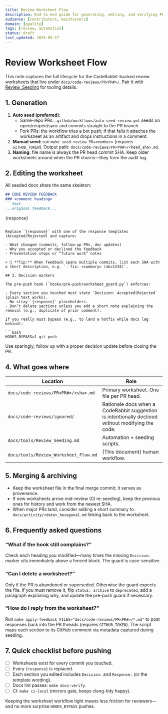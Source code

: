 ```yaml
---
title: Review Worksheet Flow
description: End-to-end guide for generating, editing, and verifying PR review worksheets.
audience: [contributors, maintainers]
domain: [quality]
tags: [review, automation]
status: draft
last_updated: 2025-09-27
---
```


# Review Worksheet Flow

This note captures the full lifecycle for the CodeRabbit-backed review worksheets that live under `docs/code-reviews/PR<PR#>/`. Pair it with [Review_Seeding](./Review_Seeding.md) for tooling details.

## 1. Generation

1. **Auto seed (preferred):**
   - Same-repo PRs: `.github/workflows/auto-seed-review.yml` seeds on open/reopen/sync and commits straight to the PR branch.
   - Fork PRs: the workflow tries a bot push; if that fails it attaches the worksheet as an artifact and drops instructions in a comment.
2. **Manual seed:** run `make seed-review PR=<number>` (requires `GITHUB_TOKEN`). Output path: `docs/code-reviews/PR<PR#>/<head_sha>.md`.
3. **Naming:** file name is always the PR head commit SHA. Keep older worksheets around when the PR churns—they form the audit log.

## 2. Editing the worksheet

All seeded docs share the same skeleton:

```markdown
## CODE REVIEW FEEDBACK
### <comment heading>
```text
...original feedback...
```
{response}
```

Replace `{response}` with one of the response templates (Accepted/Rejected) and capture:

- What changed (commits, follow-up PRs, doc updates)
- Why you accepted or declined the feedback
- Preventative steps or “future work” notes

> 📝 **Tip:** When feedback spans multiple commits, list each SHA with a short description, e.g. `- fix: <summary> (abc1234)`.

## 3. Decision markers

The pre-push hook (`hooks/pre-push/worksheet_guard.py`) enforces:

- Every section you touched must state `Decision: Accepted|Rejected` (plain text works).
- No stray `{response}` placeholders.
- Don’t delete sections unless you add a short note explaining the removal (e.g., duplicate of prior comment).

If you really must bypass (e.g., to land a hotfix while docs lag behind):

```bash
HOOKS_BYPASS=1 git push
```

Use sparingly; follow up with a proper decision update before closing the PR.

## 4. What goes where

| Location | Role |
| --- | --- |
| `docs/code-reviews/PR<PR#>/<sha>.md` | Primary worksheet. One file per PR head. |
| `docs/code-reviews/ignored/` | Rationale docs when a CodeRabbit suggestion is intentionally declined without modifying the code. |
| `docs/tools/Review_Seeding.md` | Automation + seeding scripts. |
| `docs/tools/Review_Worksheet_Flow.md` | (This document) human workflow. |

## 5. Merging & archiving

- Keep the worksheet file in the final merge commit; it serves as provenance.
- If new worksheets arrive mid-review (CI re-seeding), keep the previous ones for history and work from the newest SHA.
- When major PRs land, consider adding a short summary to `docs/activity/<date>_hexagonal.md` linking back to the worksheet.

## 6. Frequently asked questions

### “What if the hook still complains?”

Check each heading you modified—many times the missing `Decision:` marker sits immediately above a fenced block. The guard is case-sensitive.

### “Can I delete a worksheet?”

Only if the PR is abandoned or superseded. Otherwise the guard expects the file. If you must remove it, flip `status: archive` to `deprecated`, add a paragraph explaining why, and update the pre-push guard if necessary.

### “How do I reply from the worksheet?”

Run `make apply-feedback FILES="docs/code-reviews/PR<PR#>/*.md"` to post responses back into the PR threads (requires `GITHUB_TOKEN`). The script maps each section to its GitHub comment via metadata captured during seeding.

## 7. Quick checklist before pushing

- [ ] Worksheets exist for every commit you touched.
- [ ] Every `{response}` is replaced.
- [ ] Each section you edited includes `Decision:` and `Response:` (or the template wording).
- [ ] Docs lint passes: `make docs-verify`.
- [ ] CI: `make ci-local` (mirrors gate, keeps clang-tidy happy).

Keeping the worksheet workflow tight means less friction for reviewers—and no more surprise `HOOKS_BYPASS` pushes.
